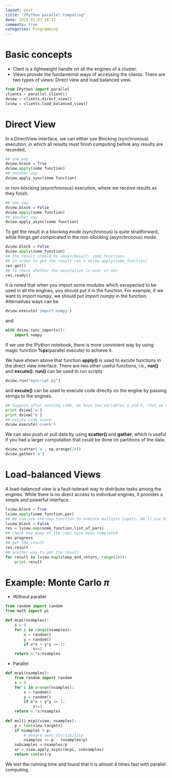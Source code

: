 ```yaml
---
layout: post
title: "IPython parallel Computing"
date: 2015-01-07 16:12
comments: true
categories: Programming
---
```


# Basic concepts

* Clent is a lightweight handle on all the engines of a cluster.
* Views provide the fundamental ways of accessing the clients. There are two types of views: Direct view and      load balanced view.

```python
from IPython import parallel
clients = parallel.Client()
dview = clients.direct_view()
lview = clients.load_balanced_view()
```

# Direct View

In a DirectView interface, we can either use Blocking (synchronous) execution, in which all results must finish computing before any results are recorded, 

```python
## one way
dview.block = True
dview.apply(some function)
## another way
dview.apply_sync(some function)
```
or non-blocking (asynchronous) execution, where we receive results as they finish.

```python
## one way
dview.block = False
dview.apply(some function)
## another way
dview.apply_async(some function)
```

To get the result in a blocking mode (synchronous) is quite straitforward, while things get complicated in the non-blocking (asynchronous) mode. 

```python
dview.block = False
dview.apply(some_function)
## the result should be <AsyncResult: some_function>
## In order to get the result res = dview.apply(some_function)
res.get()
## To check whether the excutation is over or not
res.ready()
```

It is noted that when you import some modules which excepected to be used in all the engines, you should put it in the function. For example, if we want to import *numpy*, we should put *import numpy* in the function. Alternatives ways can be 

```python
dview.execute('import numpy')
```
and 

```python
with dview.sync_imports():
    import numpy
```
If we use the IPython notebook, there is more convinient way by using magic function **%px**(parallel execute) to achieve it. 


We have shown above that function **apply()** is used to excute functions in the direct view interface. There are two other useful functions, i.e., **run()** and **excute()**. **run()** can be used to run scripts

```python
dview.run("myscript.py")
```

and **excute()** can be used to execute code directly on the engine by passing strings to the engines.

```python
## Suppose after running code, we have two variables a and b, then we can use dview['a'] to get the value of a
print dview['a'] 
print dview['b']
## excute code c=a+b
dview.execute('c=a+b')
```
We can also push or pull data by using **scatter()** and **gather**, which is useful if you had a larger computation that could be done on partitions of the data.

```python
dview.scatter('a', np.arange(24))
dview.gather('a')
```

# Load-balanced Views

A load-balanced view is a fault-tolerant way to distribute tasks among the engines. While there is no direct access to individual engines, it provides a simple and powerful interface.

```python
lview.block = True
lview.apply(some_function,par)
## We can use the map function to execute multiple inputs. We'll use block=False to make sure the results come asynchronously.
lview.block = False
res = lview.map(some_function,list_of_pars)
## check how many of the jobs have been completed
res.progress
## get the result
res.result
## another way to get the result
for result in lview.map(sleep_and_return, range(10)):
    print result
```

# Example: Monte Carlo $\pi$

* Without parallel

```python
from random import random
from math import pi

def mcpi(nsamples):
    s = 0
    for i in range(nsamples):
        x = random()
        y = random()
        if x*x + y*y <= 1:
            s+=1
    return 4.*s/nsamples
```

* Parallel

```python
def mcpi(nsamples):
    from random import random
    s = 0
    for i in xrange(nsamples):
        x = random()
        y = random()
        if x*x + y*y <= 1:
            s+=1
    return 4.*s/nsamples
    
def multi_mcpi(view, nsamples):
    p = len(view.targets)
    if nsamples % p:
        # ensure even divisibility
        nsamples += p - (nsamples%p)
    subsamples = nsamples/p
    ar = view.apply_async(mcpi, subsamples)
    return sum(ar)/p
```

We test the running time and found that it is almost 4 times fast with parallel computing.

